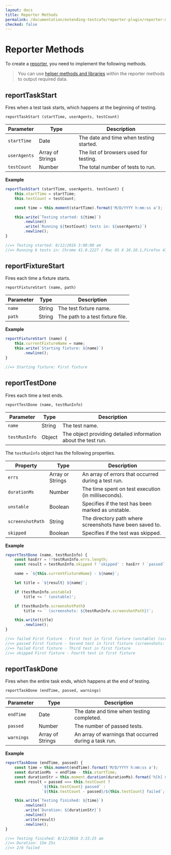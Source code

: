 ```yaml
---
layout: docs
title: Reporter Methods
permalink: /documentation/extending-testcafe/reporter-plugin/reporter-methods.html
checked: false
---
```

# Reporter Methods

To create a [reporter](index.md#implementing-the-reporter), you need to implement the following methods.

> You can use [helper methods and libraries](helpers.md) within the reporter methods to output required data.

## reportTaskStart

Fires when a test task starts, which happens at the beginning of testing.

```text
reportTaskStart (startTime, userAgents, testCount)
```

Parameter    | Type             | Description
------------ | ---------------- | ---------------------------------------
`startTime`  | Date             | The date and time when testing started.
`userAgents` | Array of Strings | The list of browsers used for testing.
`testCount`  | Number           | The total number of tests to run.

**Example**

```js
reportTaskStart (startTime, userAgents, testCount) {
    this.startTime = startTime;
    this.testCount = testCount;

    const time = this.moment(startTime).format('M/D/YYYY h:mm:ss a');

    this.write(`Testing started: ${time}`)
        .newline()
        .write(`Running ${testCount} tests in: ${userAgents}`)
        .newline();
}

//=> Testing started: 8/12/2016 3:00:00 am
//=> Running 6 tests in: Chrome 41.0.2227 / Mac OS X 10.10.1,Firefox 47 / Mac OS X 10.10.1
```

## reportFixtureStart

Fires each time a fixture starts.

```text
reportFixtureStart (name, path)
```

Parameter | Type   | Description
--------- | ------ | --------------------------------
`name`    | String | The test fixture name.
`path`    | String | The path to a test fixture file.

**Example**

```js
reportFixtureStart (name) {
    this.currentFixtureName = name;
    this.write(`Starting fixture: ${name}`)
        .newline();
}

//=> Starting fixture: First fixture
```

## reportTestDone

Fires each time a test ends.

```text
reportTestDone (name, testRunInfo)
```

Parameter     | Type   | Description
------------- | ------ | -------------------------------------------------------------
`name`        | String | The test name.
`testRunInfo` | Object | The object providing detailed information about the test run.

The `testRunInfo` object has the following properties.

Property         | Type             | Description
---------------- | ---------------- | --------------------------------------------------------
`errs`           | Array or Strings | An array of errors that occurred during a test run.
`durationMs`     | Number           | The time spent on test execution (in milliseconds).
`unstable`       | Boolean          | Specifies if the test has been marked as unstable.
`screenshotPath` | String           | The directory path where screenshots have been saved to.
`skipped`        | Boolean          | Specifies if the test was skipped.

**Example**

```js
reportTestDone (name, testRunInfo) {
    const hasErr = !!testRunInfo.errs.length;
    const result = testRunInfo.skipped ? 'skipped' : hasErr ? `passed` : `failed`;

    name = `${this.currentFixtureName} - ${name}`;

    let title = `${result} ${name}`;

    if (testRunInfo.unstable)
        title += ' (unstable)';

    if (testRunInfo.screenshotPath)
        title += ` (screenshots: ${testRunInfo.screenshotPath})`;

    this.write(title)
        .newline();
}

//=> failed First fixture - First test in first fixture (unstable) (screenshots: /screenshots/1445437598847)
//=> passed First fixture - Second test in first fixture (screenshots: /screenshots/1445437598847)
//=> failed First fixture - Third test in first fixture
//=> skipped First fixture - Fourth test in first fixture
```

## reportTaskDone

Fires when the entire task ends, which happens at the end of testing.

```text
reportTaskDone (endTime, passed, warnings)
```

Parameter  | Type             | Description
---------- | ---------------- | ----------------------------------------------
`endTime`  | Date             | The date and time when testing completed.
`passed`   | Number           | The number of passed tests.
`warnings` | Array of Strings | An array of warnings that occurred during a task run.

**Example**

```js
reportTaskDone (endTime, passed) {
    const time = this.moment(endTime).format('M/D/YYYY h:mm:ss a');
    const durationMs  = endTime - this.startTime;
    const durationStr = this.moment.duration(durationMs).format('h[h] mm[m] ss[s]');
    const result = passed === this.testCount ?
                `${this.testCount} passed` :
                `${this.testCount - passed}/${this.testCount} failed`;

    this.write(`Testing finished: ${time}`)
        .newline()
        .write(`Duration: ${durationStr}`)
        .newline()
        .write(result)
        .newline();
}

//=> Testing finished: 8/12/2016 3:15:25 am
//=> Duration: 15m 25s
//=> 2/6 failed
```